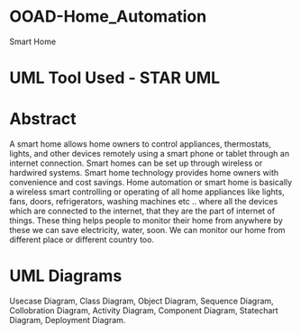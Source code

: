 # OOAD-Home_Automation
Smart Home
# UML Tool Used - STAR UML
# Abstract
A smart home allows home owners to control appliances, thermostats, lights, and other devices remotely using a smart phone or tablet through an internet connection. Smart homes can be set up through wireless or hardwired systems. Smart home technology provides home owners with convenience and cost savings. Home automation or smart home is basically a wireless smart controlling or operating of all home appliances like lights, fans, doors, refrigerators, washing machines etc .. where all the devices which are connected to the internet, that they are the part of internet of things. These thing helps people to monitor their home from anywhere by these we can save electricity, water, soon. We can monitor our home from different place or different country too.
# UML Diagrams
Usecase Diagram,
Class Diagram,
Object Diagram,
Sequence Diagram,
Collobration Diagram,
Activity Diagram,
Component Diagram,
Statechart Diagram,
Deployment Diagram.

